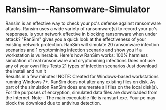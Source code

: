 # Ransim---Ransomware-Simulator
Ransim is an effective way to check your pc's defense against ransomware attacks. Ransim uses a wide variety of ransomware(s) to record your pc's responses. 
Is your network effective in blocking ransomware when under attack?
"RanSim" gives you a quick look at the effectiveness of your existing network protection.
RanSim will simulate 20 ransomware infection scenarios and 1 cryptomining infection scenario and show you if a workstation is vulnerable.
Here's how RanSim works:
100% harmless simulation of real ransomware and cryptomining infections
Does not use any of your own files
Tests 21 types of infection scenarios
Just download the install and run it  
Results in a few minutes! 
NOTE: Created for Windows-based workstations running Windows 7+. RanSim does not alter any existing files on disk.  As part of the simulation RanSim does enumerate all files on the local disk(s). For the purposes of encryption, simulated data files are downloaded from the Internet.
Note - The main executable file is ranstart.exe.
Your pc may block the download due to antivirus detection.
